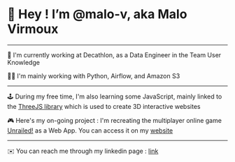 # 👋 Hey ! I’m @malo-v, aka Malo Virmoux 

---

🏃 I'm currently working at Decathlon, as a Data Engineer in the Team User Knowledge

👨‍💻 I'm mainly working with Python, Airflow, and Amazon S3

---

🕹️ During my free time, I'm also learning some JavaScript, mainly linked to the [ThreeJS library](https://threejs.org/) which is used to create 3D interactive websites

🎮 Here's my on-going project : I'm recreating the multiplayer online game [Unrailed!](https://unrailed-game.com/) as a Web App. You can access it on my [website](https://virmoux.fr)

---

✉️ You can reach me through my linkedin page : [link](https://www.linkedin.com/in/malo-virmoux)
